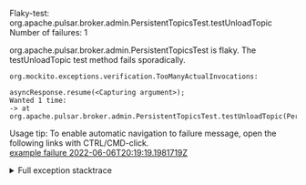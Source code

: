         
Flaky-test: org.apache.pulsar.broker.admin.PersistentTopicsTest.testUnloadTopic
Number of failures: 1

org.apache.pulsar.broker.admin.PersistentTopicsTest is flaky. The testUnloadTopic test method fails sporadically.

```
org.mockito.exceptions.verification.TooManyActualInvocations:

asyncResponse.resume(<Capturing argument>);
Wanted 1 time:
-> at org.apache.pulsar.broker.admin.PersistentTopicsTest.testUnloadTopic(PersistentTopicsTest.java:629)
```

Usage tip: To enable automatic navigation to failure message, open the following links with CTRL/CMD-click.  
[example failure 2022-06-06T20:19:19.1981719Z](https://github.com/apache/pulsar/runs/6761949172?check_suite_focus=true#step:10:1501)  


<details>
<summary>Full exception stacktrace</summary>
<code><pre>
org.mockito.exceptions.verification.TooManyActualInvocations:

asyncResponse.resume(<Capturing argument>);
Wanted 1 time:
-> at org.apache.pulsar.broker.admin.PersistentTopicsTest.testUnloadTopic(PersistentTopicsTest.java:629)
But was 2 times:
-> at org.apache.pulsar.broker.admin.v2.PersistentTopics.lambda$createNonPartitionedTopic$2(PersistentTopics.java:352)
-> at org.apache.pulsar.broker.admin.impl.PersistentTopicsBase.lambda$internalUnloadNonPartitionedTopicAsync$94(PersistentTopicsBase.java:971)


	at org.apache.pulsar.broker.admin.PersistentTopicsTest.testUnloadTopic(PersistentTopicsTest.java:629)
	at java.base/jdk.internal.reflect.NativeMethodAccessorImpl.invoke0(Native Method)
	at java.base/jdk.internal.reflect.NativeMethodAccessorImpl.invoke(NativeMethodAccessorImpl.java:77)
	at java.base/jdk.internal.reflect.DelegatingMethodAccessorImpl.invoke(DelegatingMethodAccessorImpl.java:43)
	at java.base/java.lang.reflect.Method.invoke(Method.java:568)
	at org.testng.internal.MethodInvocationHelper.invokeMethod(MethodInvocationHelper.java:132)
	at org.testng.internal.InvokeMethodRunnable.runOne(InvokeMethodRunnable.java:45)
	at org.testng.internal.InvokeMethodRunnable.call(InvokeMethodRunnable.java:73)
	at org.testng.internal.InvokeMethodRunnable.call(InvokeMethodRunnable.java:11)
	at java.base/java.util.concurrent.FutureTask.run(FutureTask.java:264)
	at java.base/java.util.concurrent.ThreadPoolExecutor.runWorker(ThreadPoolExecutor.java:1136)
	at java.base/java.util.concurrent.ThreadPoolExecutor$Worker.run(ThreadPoolExecutor.java:635)
	at java.base/java.lang.Thread.run(Thread.java:833)

</pre></code>
</details>

